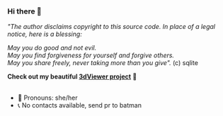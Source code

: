 ### Hi there 👋

*"The author disclaims copyright to this source code.  In place of*
*a legal notice, here is a blessing:*

*May you do good and not evil.*  
*May you find forgiveness for yourself and forgive others.*  
*May you share freely, never taking more than you give".* (c) sqlite

**Check out my beautiful [3dViewer project](https://github.com/GrusnyDance/3dViewer)** 🔮 
<br/><br/>

- 👫 Pronouns: she/her
- 📞 No contacts available, send pr to batman

